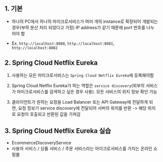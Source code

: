 ## 1. 기본
- 하나의 PC에서 하나의 마이크로서비스가 여러 개의 instance로 확장되어 개발되는 경우(부하 분산 처리 되었다고 가정) IP address가 같기 때문에 port 번호를 나누어야 함

- Ex. `http://localhost:8080`, `http://localhost:8081`, `http://localhost:8082`

## 2. Spring Cloud Netflix Eureka
1) 사용하는 모든 마이크로서비스는 `Spring Cloud Netflix Eureka`에 등록해야함

2) Spring Cloud Netflix Eureka가 하는 역할은 `service discovery`(외부의 서비스가 마이크로서비스를 검색하고 싶은 경우 사용). 모든 서비스의 위치 정보 확인 가능

3)	클라이언트가 원하는 요청을 Load Balancer 또는 API Gateway에 전달하게 되면, 요청 정보기 service discovery에 전달되어 서버의 위치를 반환 -> 해당 위치로 요청이 호출되고 반환된 값을 가져감 

## 3. Spring Cloud Netflix Eureka 실습
- EcommerceDiscoveryService
- 사용자 서비스 / 상품 서비스 / 주문 서비스라는 마이크로서비스를 가지는 온라인 쇼핑몰
